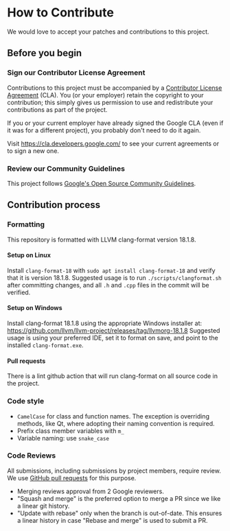 # How to Contribute

We would love to accept your patches and contributions to this project.

## Before you begin

### Sign our Contributor License Agreement

Contributions to this project must be accompanied by a
[Contributor License Agreement](https://cla.developers.google.com/about) (CLA).
You (or your employer) retain the copyright to your contribution; this simply
gives us permission to use and redistribute your contributions as part of the
project.

If you or your current employer have already signed the Google CLA (even if it
was for a different project), you probably don't need to do it again.

Visit <https://cla.developers.google.com/> to see your current agreements or to
sign a new one.

### Review our Community Guidelines

This project follows [Google's Open Source Community
Guidelines](https://opensource.google/conduct/).

## Contribution process

### Formatting

This repository is formatted with LLVM clang-format version 18.1.8.

#### Setup on Linux

Install `clang-format-18` with `sudo apt install clang-format-18` and verify that it is version 18.1.8.
Suggested usage is to run `./scripts/clangformat.sh` after committing changes, and all `.h` and `.cpp` files in the commit will be verified.

#### Setup on Windows

Install clang-format 18.1.8 using the appropriate Windows installer at: https://github.com/llvm/llvm-project/releases/tag/llvmorg-18.1.8
Suggested usage is using your preferred IDE, set it to format on save, and point to the installed `clang-format.exe`.

#### Pull requests
There is a lint github action that will run clang-format on all source code in the project.

### Code style

- `CamelCase` for class and function names. The exception is overriding methods, like Qt, where adopting their naming convention is required.
- Prefix class member variables with `m_`
- Variable naming: use `snake_case`

### Code Reviews

All submissions, including submissions by project members, require review. We
use [GitHub pull requests](https://docs.github.com/articles/about-pull-requests)
for this purpose.

- Merging reviews approval from 2 Google reviewers.
- "Squash and merge" is the preferred option to merge a PR since we like a linear git history.
- "Update with rebase" only when the branch is out-of-date. This ensures a linear history in case "Rebase and merge" is used to submit a PR.
